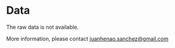 # Data

The raw data is not available.

More information, please contact juanhenao.sanchez@gmail.com
